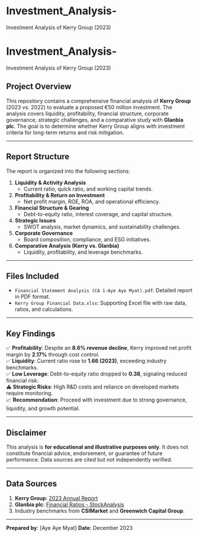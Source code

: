 # Investment_Analysis-
 Investment Analysis of Kerry Group (2023)
# Investment_Analysis-
 Investment Analysis of Kerry Group (2023)

## Project Overview
This repository contains a comprehensive financial analysis of **Kerry Group** (2023 vs. 2022) to evaluate a proposed €50 million investment. The analysis covers liquidity, profitability, financial structure, corporate governance, strategic challenges, and a comparative study with **Glanbia plc**. The goal is to determine whether Kerry Group aligns with investment criteria for long-term returns and risk mitigation.

---

## Report Structure
The report is organized into the following sections:  
1. **Liquidity & Activity Analysis**  
   - Current ratio, quick ratio, and working capital trends.  
2. **Profitability & Return on Investment**  
   - Net profit margin, ROE, ROA, and operational efficiency.  
3. **Financial Structure & Gearing**  
   - Debt-to-equity ratio, interest coverage, and capital structure.  
4. **Strategic Issues**  
   - SWOT analysis, market dynamics, and sustainability challenges.  
5. **Corporate Governance**  
   - Board composition, compliance, and ESG initiatives.  
6. **Comparative Analysis (Kerry vs. Glanbia)**  
   - Liquidity, profitability, and leverage benchmarks.  

---

## Files Included  
- `Financial Statement Analysis (CA 1-Aye Aye Myat).pdf`: Detailed report in PDF format.  
- `Kerry Group Financial Data.xlsx`: Supporting Excel file with raw data, ratios, and calculations.  

---

## Key Findings  
✅ **Profitability**: Despite an **8.6% revenue decline**, Kerry improved net profit margin by **2.17%** through cost control.  
✅ **Liquidity**: Current ratio rose to **1.66 (2023)**, exceeding industry benchmarks.  
✅ **Low Leverage**: Debt-to-equity ratio dropped to **0.38**, signaling reduced financial risk.  
⚠️ **Strategic Risks**: High R&D costs and reliance on developed markets require monitoring.  
📈 **Recommendation**: Proceed with investment due to strong governance, liquidity, and growth potential.  

---

## Disclaimer  
This analysis is **for educational and illustrative purposes only**. It does not constitute financial advice, endorsement, or guarantee of future performance. Data sources are cited but not independently verified. 

---

## Data Sources  
1. **Kerry Group**: [2023 Annual Report](https://www.kerrygroup.com/investors/financial-reports)  
2. **Glanbia plc**: [Financial Ratios - StockAnalysis](https://stockanalysis.com/quote/ise/GL9/financials/ratios/)  
3. Industry benchmarks from **CSIMarket** and **Greenwich Capital Group**.  

---

**Prepared by**: [Aye Aye Myat]
**Date**: December 2023  

